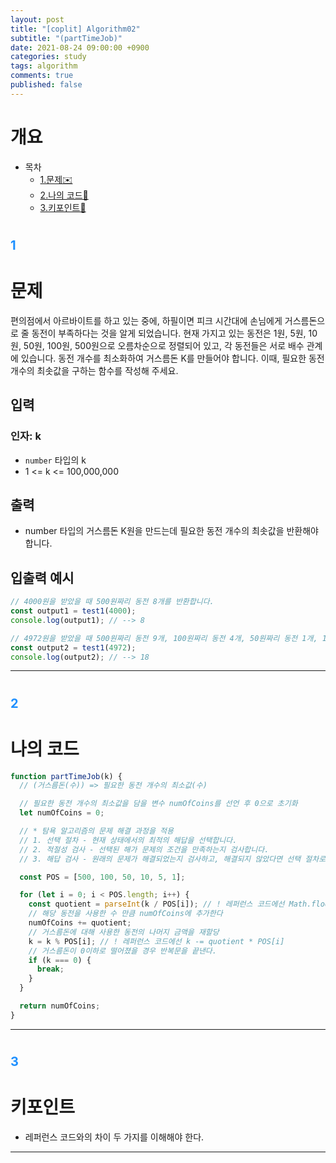 ```yaml
---
layout: post
title: "[coplit] Algorithm02"
subtitle: "(partTimeJob)"
date: 2021-08-24 09:00:00 +0900
categories: study
tags: algorithm
comments: true
published: false
---
```


# 개요

- 목차
  - [1.문제✉️](#1)
  - [2.나의 코드🔖](#2)
  - [3.키포인트🔐](#3)

# <span style="font-size:20px;color:DodgerBlue">1</span>

# 문제

편의점에서 아르바이트를 하고 있는 중에, 하필이면 피크 시간대에 손님에게 거스름돈으로 줄 동전이 부족하다는 것을 알게 되었습니다.
현재 가지고 있는 동전은 1원, 5원, 10원, 50원, 100원, 500원으로 오름차순으로 정렬되어 있고, 각 동전들은 서로 배수 관계에 있습니다.
동전 개수를 최소화하여 거스름돈 K를 만들어야 합니다. 이때, 필요한 동전 개수의 최솟값을 구하는 함수를 작성해 주세요.

## 입력

### 인자: k

- `number` 타입의 k
- 1 <= k <= 100,000,000

## 출력

- number 타입의 거스름돈 K원을 만드는데 필요한 동전 개수의 최솟값을 반환해야 합니다.

## 입출력 예시

```javascript
// 4000원을 받았을 때 500원짜리 동전 8개를 반환합니다.
const output1 = test1(4000);
console.log(output1); // --> 8

// 4972원을 받았을 때 500원짜리 동전 9개, 100원짜리 동전 4개, 50원짜리 동전 1개, 10원짜리 동전 2개, 1원짜리 동전 2개, 총 18개를 반환합니다.
const output2 = test1(4972);
console.log(output2); // --> 18
```

---

# <span style="font-size:20px;color:DodgerBlue">2</span>

# 나의 코드

```javascript
function partTimeJob(k) {
  // (거스름돈(수)) => 필요한 동전 개수의 최소값(수)

  // 필요한 동전 개수의 최소값을 담을 변수 numOfCoins를 선언 후 0으로 초기화
  let numOfCoins = 0;

  // * 탐욕 알고리즘의 문제 해결 과정을 적용
  // 1. 선택 절차 - 현재 상태에서의 최적의 해답을 선택합니다.
  // 2. 적절성 검사 - 선택된 해가 문제의 조건을 만족하는지 검사합니다.
  // 3. 해답 검사 - 원래의 문제가 해결되었는지 검사하고, 해결되지 않았다면 선택 절차로 돌아가 위의 과정을 반복합니다.

  const POS = [500, 100, 50, 10, 5, 1];

  for (let i = 0; i < POS.length; i++) {
    const quotient = parseInt(k / POS[i]); // ! 레퍼런스 코드에선 Math.floor
    // 해당 동전을 사용한 수 만큼 numOfCoins에 추가한다
    numOfCoins += quotient;
    // 거스름돈에 대해 사용한 동전의 나머지 금액을 재할당
    k = k % POS[i]; // ! 레퍼런스 코드에선 k -= quotient * POS[i]
    // 거스름돈이 0이하로 떨어졌을 경우 반복문을 끝낸다.
    if (k === 0) {
      break;
    }
  }

  return numOfCoins;
}
```

---

# <span style="font-size:20px;color:DodgerBlue">3</span>

# 키포인트

- 레퍼런스 코드와의 차이 두 가지를 이해해야 한다.

---
